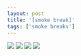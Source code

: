 ```yaml
---
layout: post
title: '[smoke break]'
tags: ['smoke breaks']
---
```


<div class="img-box">
    <img src="/inkwell/assets/img/smoke_breaks/2023-03-14/20230314_1.jpg"> 
    <img src="/inkwell/assets/img/smoke_breaks/2023-03-14/20230314_2.jpg"> 
    <img src="/inkwell/assets/img/smoke_breaks/2023-03-14/20230314_3.jpg"> 
    <img src="/inkwell/assets/img/smoke_breaks/2023-03-14/20230314_4.jpg"> 
</div>
